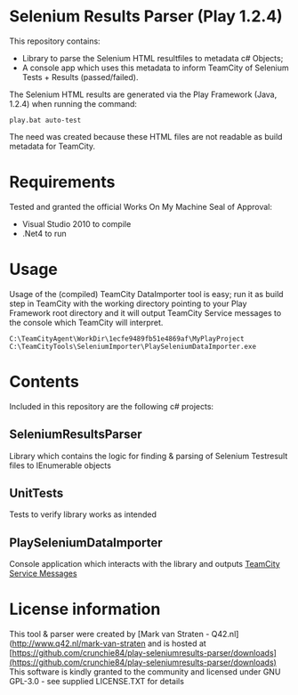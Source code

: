 Selenium Results Parser (Play 1.2.4)
===========================
This repository contains:
  - Library to parse the Selenium HTML resultfiles to metadata c# Objects;
  - A console app which uses this metadata to inform TeamCity of Selenium Tests + Results (passed/failed).

The Selenium HTML results are generated via the Play Framework (Java, 1.2.4) when running the command:
```
play.bat auto-test
```

The need was created because these HTML files are not readable as build metadata for TeamCity.

Requirements
===========================
Tested and granted the official Works On My Machine Seal of Approval:
  - Visual Studio 2010 to compile
  - .Net4 to run

Usage
===========================
Usage of the (compiled) TeamCity DataImporter tool is easy; run it as build step in TeamCity with the working directory pointing to your Play Framework root directory and it will output TeamCity Service messages to the console which TeamCity will interpret.

```
C:\TeamCityAgent\WorkDir\1ecfe9489fb51e4869af\MyPlayProject C:\TeamCityTools\SeleniumImporter\PlaySeleniumDataImporter.exe
```

Contents
===========================

Included in this repository are the following c# projects:

SeleniumResultsParser 
-------------
Library which contains the logic for finding & parsing of Selenium Testresult files to IEnumerable<TestResult> objects

UnitTests 
------------- 
Tests to verify library works as intended

PlaySeleniumDataImporter
-------------
Console application which interacts with the library and outputs [TeamCity Service Messages](http://confluence.jetbrains.net/display/TCD7/Build+Script+Interaction+with+TeamCity)

License information
===========================
This tool & parser were created by [Mark van Straten - Q42.nl](http://www.q42.nl/mark-van-straten and is hosted at [https://github.com/crunchie84/play-seleniumresults-parser/downloads](https://github.com/crunchie84/play-seleniumresults-parser/downloads)
This software is kindly granted to the community and licensed under GNU GPL-3.0 - see supplied LICENSE.TXT for details